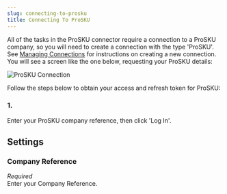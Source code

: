 ```yaml
---
slug: connecting-to-prosku
title: Connecting To ProSKU
---
```

All of the tasks in the ProSKU connector require a connection to a ProSKU company, so you will need to create a connection with the type 'ProSKU'. See [Managing Connections](managing-connections) for instructions on creating a new connection. You will see a screen like the one below, requesting your ProSKU details:

![ProSKU Connection](/assets/images/prosku/prosku-connection.png)

Follow the steps below to obtain your access and refresh token for ProSKU:

### 1.
Enter your ProSKU company reference, then click 'Log In'. 

## Settings
### Company Reference
_Required_  
Enter your Company Reference.